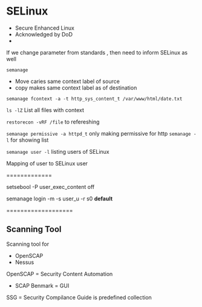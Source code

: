 # SELinux
- Secure Enhanced Linux
- Acknowledged by DoD
- 

If we change parameter from standards , then need to inform SELinux as well 

`semanage `

- Move caries same context label of source 
- copy makes same context label as of destination


`semanage fcontext -a -t http_sys_content_t /var/www/html/date.txt`

`ls -lZ` List all files with context 

`restorecon -vRF /file` to refereshing   

`semanage permissive -a httpd_t` only making permissive for http
`semanage -l` for showing list


`semanage user -l` listing users of SELinux 

Mapping of user to SELinux user 




=============

setsebool -P user_exec_content off

semanage login -m -s user_u -r s0 __default__

===================


## Scanning Tool

Scanning tool for 
- OpenSCAP
- Nessus

OpenSCAP = Security Content Automation 
- SCAP Benmark = GUI    

SSG = Security Compilance Guide is predefined collection


